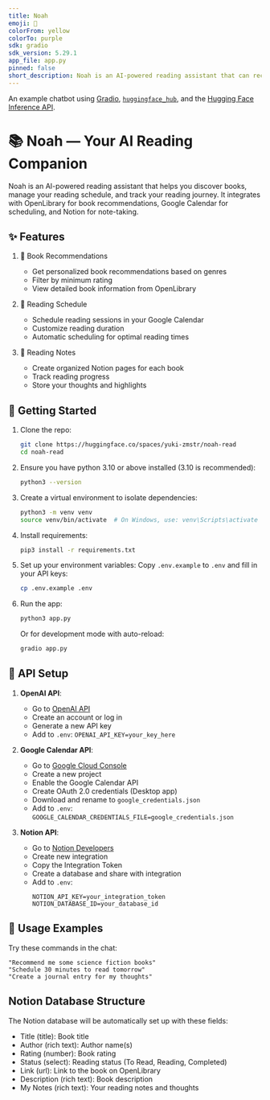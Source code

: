 ```yaml
---
title: Noah
emoji: 💬
colorFrom: yellow
colorTo: purple
sdk: gradio
sdk_version: 5.29.1
app_file: app.py
pinned: false
short_description: Noah is an AI-powered reading assistant that can recommend books, manage your reading schedule, and track your reading journey.
---
```


An example chatbot using [Gradio](https://gradio.app), [`huggingface_hub`](https://huggingface.co/docs/huggingface_hub/v0.22.2/en/index), and the [Hugging Face Inference API](https://huggingface.co/docs/api-inference/index).

# 📚 Noah — Your AI Reading Companion

Noah is an AI-powered reading assistant that helps you discover books, manage your reading schedule, and track your reading journey. It integrates with OpenLibrary for book recommendations, Google Calendar for scheduling, and Notion for note-taking.

## ✨ Features

1. 📖 Book Recommendations

   - Get personalized book recommendations based on genres
   - Filter by minimum rating
   - View detailed book information from OpenLibrary

2. 📅 Reading Schedule

   - Schedule reading sessions in your Google Calendar
   - Customize reading duration
   - Automatic scheduling for optimal reading times

3. 📝 Reading Notes
   - Create organized Notion pages for each book
   - Track reading progress
   - Store your thoughts and highlights

## 🚀 Getting Started

1. Clone the repo:

   ```bash
   git clone https://huggingface.co/spaces/yuki-zmstr/noah-read
   cd noah-read
   ```

2. Ensure you have python 3.10 or above installed (3.10 is recommended):

   ```bash
   python3 --version
   ```

3. Create a virtual environment to isolate dependencies:

   ```bash
   python3 -m venv venv
   source venv/bin/activate  # On Windows, use: venv\Scripts\activate
   ```

4. Install requirements:

   ```bash
   pip3 install -r requirements.txt
   ```

5. Set up your environment variables:
   Copy `.env.example` to `.env` and fill in your API keys:

   ```bash
   cp .env.example .env
   ```

6. Run the app:

   ```bash
   python3 app.py
   ```

   Or for development mode with auto-reload:

   ```bash
   gradio app.py
   ```

## 🔑 API Setup

1. **OpenAI API**:

   - Go to [OpenAI API](https://platform.openai.com/api-keys)
   - Create an account or log in
   - Generate a new API key
   - Add to `.env`: `OPENAI_API_KEY=your_key_here`

2. **Google Calendar API**:

   - Go to [Google Cloud Console](https://console.cloud.google.com)
   - Create a new project
   - Enable the Google Calendar API
   - Create OAuth 2.0 credentials (Desktop app)
   - Download and rename to `google_credentials.json`
   - Add to `.env`: `GOOGLE_CALENDAR_CREDENTIALS_FILE=google_credentials.json`

3. **Notion API**:
   - Go to [Notion Developers](https://www.notion.so/my-integrations)
   - Create new integration
   - Copy the Integration Token
   - Create a database and share with integration
   - Add to `.env`:
     ```
     NOTION_API_KEY=your_integration_token
     NOTION_DATABASE_ID=your_database_id
     ```

## 💬 Usage Examples

Try these commands in the chat:

```
"Recommend me some science fiction books"
"Schedule 30 minutes to read tomorrow"
"Create a journal entry for my thoughts"
```

## Notion Database Structure

The Notion database will be automatically set up with these fields:

- Title (title): Book title
- Author (rich text): Author name(s)
- Rating (number): Book rating
- Status (select): Reading status (To Read, Reading, Completed)
- Link (url): Link to the book on OpenLibrary
- Description (rich text): Book description
- My Notes (rich text): Your reading notes and thoughts
